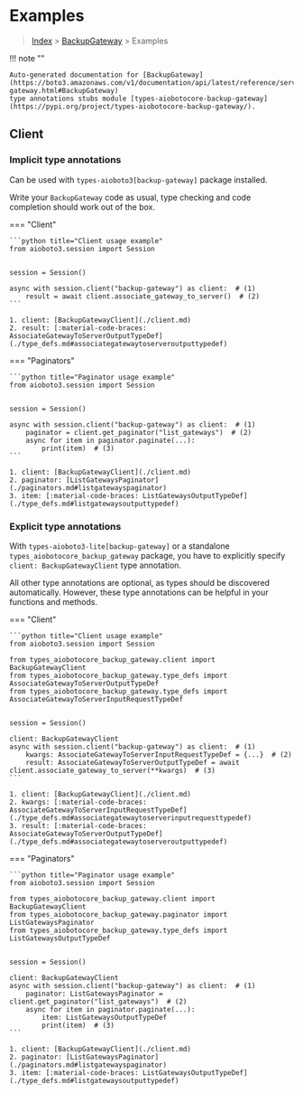 # Examples

> [Index](../README.md) > [BackupGateway](./README.md) > Examples

!!! note ""

    Auto-generated documentation for [BackupGateway](https://boto3.amazonaws.com/v1/documentation/api/latest/reference/services/backup-gateway.html#BackupGateway)
    type annotations stubs module [types-aiobotocore-backup-gateway](https://pypi.org/project/types-aiobotocore-backup-gateway/).

## Client

### Implicit type annotations

Can be used with `types-aioboto3[backup-gateway]` package installed.

Write your `BackupGateway` code as usual,
type checking and code completion should work out of the box.



=== "Client"

    ```python title="Client usage example"
    from aioboto3.session import Session


    session = Session()

    async with session.client("backup-gateway") as client:  # (1)
        result = await client.associate_gateway_to_server()  # (2)
    ```

    1. client: [BackupGatewayClient](./client.md)
    2. result: [:material-code-braces: AssociateGatewayToServerOutputTypeDef](./type_defs.md#associategatewaytoserveroutputtypedef) 



=== "Paginators"

    ```python title="Paginator usage example"
    from aioboto3.session import Session


    session = Session()

    async with session.client("backup-gateway") as client:  # (1)
        paginator = client.get_paginator("list_gateways")  # (2)
        async for item in paginator.paginate(...):
            print(item)  # (3)
    ```

    1. client: [BackupGatewayClient](./client.md)
    2. paginator: [ListGatewaysPaginator](./paginators.md#listgatewayspaginator)
    3. item: [:material-code-braces: ListGatewaysOutputTypeDef](./type_defs.md#listgatewaysoutputtypedef) 




### Explicit type annotations

With `types-aioboto3-lite[backup-gateway]`
or a standalone `types_aiobotocore_backup_gateway` package, you have to explicitly specify
`client: BackupGatewayClient` type annotation.

All other type annotations are optional, as types should be discovered automatically.
However, these type annotations can be helpful in your functions and methods.


=== "Client"

    ```python title="Client usage example"
    from aioboto3.session import Session

    from types_aiobotocore_backup_gateway.client import BackupGatewayClient
    from types_aiobotocore_backup_gateway.type_defs import AssociateGatewayToServerOutputTypeDef
    from types_aiobotocore_backup_gateway.type_defs import AssociateGatewayToServerInputRequestTypeDef


    session = Session()

    client: BackupGatewayClient
    async with session.client("backup-gateway") as client:  # (1)
        kwargs: AssociateGatewayToServerInputRequestTypeDef = {...}  # (2)
        result: AssociateGatewayToServerOutputTypeDef = await client.associate_gateway_to_server(**kwargs)  # (3)
    ```

    1. client: [BackupGatewayClient](./client.md)
    2. kwargs: [:material-code-braces: AssociateGatewayToServerInputRequestTypeDef](./type_defs.md#associategatewaytoserverinputrequesttypedef) 
    3. result: [:material-code-braces: AssociateGatewayToServerOutputTypeDef](./type_defs.md#associategatewaytoserveroutputtypedef) 



=== "Paginators"

    ```python title="Paginator usage example"
    from aioboto3.session import Session

    from types_aiobotocore_backup_gateway.client import BackupGatewayClient
    from types_aiobotocore_backup_gateway.paginator import ListGatewaysPaginator
    from types_aiobotocore_backup_gateway.type_defs import ListGatewaysOutputTypeDef


    session = Session()

    client: BackupGatewayClient
    async with session.client("backup-gateway") as client:  # (1)
        paginator: ListGatewaysPaginator = client.get_paginator("list_gateways")  # (2)
        async for item in paginator.paginate(...):
            item: ListGatewaysOutputTypeDef
            print(item)  # (3)
    ```

    1. client: [BackupGatewayClient](./client.md)
    2. paginator: [ListGatewaysPaginator](./paginators.md#listgatewayspaginator)
    3. item: [:material-code-braces: ListGatewaysOutputTypeDef](./type_defs.md#listgatewaysoutputtypedef) 




